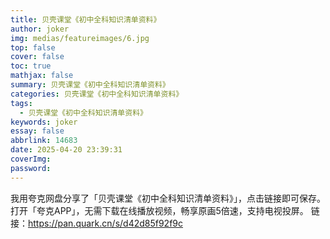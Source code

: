 ```yaml
---
title: 贝壳课堂《初中全科知识清单资料》
author: joker
img: medias/featureimages/6.jpg
top: false
cover: false
toc: true
mathjax: false
summary: 贝壳课堂《初中全科知识清单资料》
categories: 贝壳课堂《初中全科知识清单资料》
tags:
  - 贝壳课堂《初中全科知识清单资料》
keywords: joker
essay: false
abbrlink: 14683
date: 2025-04-20 23:39:31
coverImg:
password:
---
```


我用夸克网盘分享了「贝壳课堂《初中全科知识清单资料》」，点击链接即可保存。打开「夸克APP」，无需下载在线播放视频，畅享原画5倍速，支持电视投屏。
链接：https://pan.quark.cn/s/d42d85f92f9c
